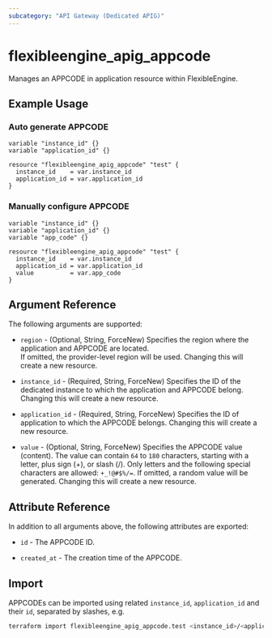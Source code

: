 ```yaml
---
subcategory: "API Gateway (Dedicated APIG)"
---
```


# flexibleengine_apig_appcode

Manages an APPCODE in application resource within FlexibleEngine.

## Example Usage

### Auto generate APPCODE

```hcl
variable "instance_id" {}
variable "application_id" {}

resource "flexibleengine_apig_appcode" "test" {
  instance_id    = var.instance_id
  application_id = var.application_id
}
```

### Manually configure APPCODE

```hcl
variable "instance_id" {}
variable "application_id" {}
variable "app_code" {}

resource "flexibleengine_apig_appcode" "test" {
  instance_id    = var.instance_id
  application_id = var.application_id
  value          = var.app_code
}
```

## Argument Reference

The following arguments are supported:

* `region` - (Optional, String, ForceNew) Specifies the region where the application and APPCODE are located.  
  If omitted, the provider-level region will be used. Changing this will create a new resource.

* `instance_id` - (Required, String, ForceNew) Specifies the ID of the dedicated instance to which the application
  and APPCODE belong.  
  Changing this will create a new resource.

* `application_id` - (Required, String, ForceNew) Specifies the ID of application to which the APPCODE belongs.
  Changing this will create a new resource.

* `value` - (Optional, String, ForceNew) Specifies the APPCODE value (content).
  The value can contain `64` to `180` characters, starting with a letter, plus sign (+), or slash (/). Only letters and
  the following special characters are allowed: `+_!@#$%/=`.
  If omitted, a random value will be generated.
  Changing this will create a new resource.

## Attribute Reference

In addition to all arguments above, the following attributes are exported:

* `id` - The APPCODE ID.

* `created_at` - The creation time of the APPCODE.

## Import

APPCODEs can be imported using related `instance_id`, `application_id` and their `id`, separated by slashes, e.g.

```bash
terraform import flexibleengine_apig_appcode.test <instance_id>/<application_id>/<id>
```
